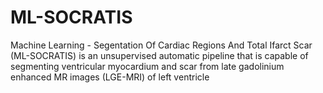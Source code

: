 # ML-SOCRATIS
Machine Learning - Segentation Of Cardiac Regions And Total Ifarct Scar (ML-SOCRATIS) is an unsupervised automatic pipeline that is capable of segmenting ventricular myocardium and scar from late gadolinium enhanced MR images (LGE-MRI) of left ventricle
